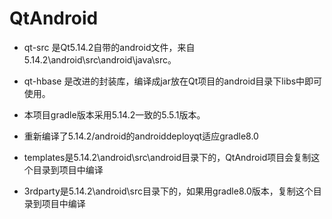 # QtAndroid

* qt-src 是Qt5.14.2自带的android文件，来自5.14.2\android\src\android\java\src。

* qt-hbase 是改进的封装库，编译成jar放在Qt项目的android目录下libs中即可使用。

* 本项目gradle版本采用5.14.2一致的5.5.1版本。

* 重新编译了5.14.2/android的androiddeployqt适应gradle8.0

* templates是5.14.2\android\src\android目录下的，QtAndroid项目会复制这个目录到项目中编译

* 3rdparty是5.14.2\android\src目录下的，如果用gradle8.0版本，复制这个目录到项目中编译
